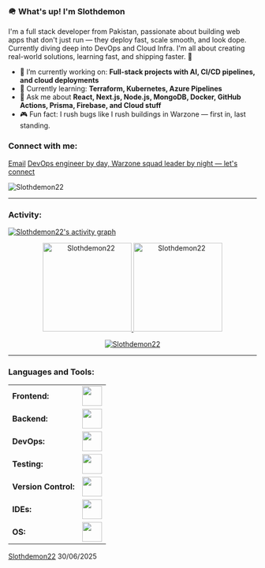 <link rel="stylesheet" type='text/css' href="https://cdn.jsdelivr.net/gh/devicons/devicon@latest/devicon.min.css" />

### 🪖 What's up! I'm Slothdemon

I'm a full stack developer from Pakistan, passionate about building web apps that don't just run — they deploy fast, scale smooth, and look dope. Currently diving deep into DevOps and Cloud Infra. I'm all about creating real-world solutions, learning fast, and shipping faster. 🎯

- 🔭 I’m currently working on: **Full-stack projects with AI, CI/CD pipelines, and cloud deployments**
- 🌱 Currently learning: **Terraform, Kubernetes, Azure Pipelines**
- 💬 Ask me about **React, Next.js, Node.js, MongoDB, Docker, GitHub Actions, Prisma, Firebase, and Cloud stuff**
- 🎮 Fun fact: I rush bugs like I rush buildings in Warzone — first in, last standing.

<h3 align="left">Connect with me:</h3>
<p align="left">
  <a href="mailto:you@example.com" target="blank"><i class="devicon-google-plain"></i> Email</a>
  <a href="https://www.linkedin.com/in/basil-saleem-889a3a229/" target="blank"><i class="devicon-linkedin-plain colored"></i> DevOps engineer by day, Warzone squad leader by night — let's connect</a>
</p>

<p align="left">
  <img src="https://komarev.com/ghpvc/?username=Slothdemon22&label=Profile%20views&color=0e75b6&style=flat" alt="Slothdemon22" />
</p>

------
<h3 align="left">Activity:</h3>

[![Slothdemon22's activity graph](https://github-readme-activity-graph.vercel.app/graph?username=Slothdemon22&bg_color=0d1117&color=58a6ff&line=58a6ff&point=ffffff&area=true&hide_border=true)](https://github.com/ashutosh00710/github-readme-activity-graph)

<div align="center">
  <a href="https://github.com/Slothdemon22">
    <img height="180em" src="https://github-readme-stats.vercel.app/api/top-langs?username=Slothdemon22&show_icons=true&locale=en&layout=compact&theme=tokyonight" alt="Slothdemon22"/>
    <img height="180em" src="https://github-readme-stats.vercel.app/api?username=Slothdemon22&show_icons=true&locale=en&layout=compact&theme=tokyonight" alt="Slothdemon22"/>
  </a>
</div>

<p align="center">
  <a href="https://github.com/Slothdemon22">
    <img src="https://github-readme-streak-stats.herokuapp.com/?user=Slothdemon22&&theme=tokyonight" alt="Slothdemon22" />
  </a>
</p>

------
<h3 align="left">Languages and Tools:</h3>
<table>
    <tr>
        <td><strong>Frontend:</strong></td>
        <td><img height="40" src="https://skillicons.dev/icons?i=react,nextjs,tailwind,js,ts,html,css"/></td>
    </tr>
    <tr>
        <td><strong>Backend:</strong></td>
        <td><img height="40" src="https://skillicons.dev/icons?i=nodejs,express,mongodb,prisma,postgres"/></td>
    </tr>
    <tr>
        <td><strong>DevOps:</strong></td>
        <td><img height="40" src="https://skillicons.dev/icons?i=docker,kubernetes,terraform,githubactions,vercel"/></td>
    </tr>
    <tr>
        <td><strong>Testing:</strong></td>
        <td><img height="40" src="https://skillicons.dev/icons?i=jest,postman"/></td>
    </tr>
    <tr>
        <td><strong>Version Control:</strong></td>
        <td><img height="40" src="https://skillicons.dev/icons?i=git,github"/></td>
    </tr>
    <tr>
        <td><strong>IDEs:</strong></td>
        <td><img height="40" src="https://skillicons.dev/icons?i=vscode,webstorm"/></td>
    </tr>
    <tr>
        <td><strong>OS:</strong></td>
        <td><img height="40" src="https://skillicons.dev/icons?i=linux,ubuntu"/></td>
    </tr>
</table>



[Slothdemon22](https://github.com/Slothdemon22)
30/06/2025
